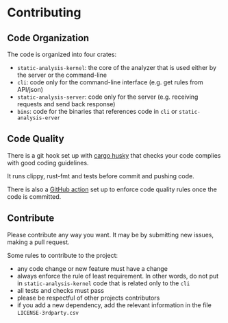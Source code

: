 # Contributing

## Code Organization

The code is organized into four crates:

 - `static-analysis-kernel`: the core of the analyzer that is used either by the server or the command-line
 - `cli`: code only for the command-line interface (e.g. get rules from API/json)
 - `static-analysis-server`: code only for the server (e.g. receiving requests and send back response)
 - `bins`: code for the binaries that references code in `cli` or `static-analysis-erver`

## Code Quality

There is a git hook set up with [cargo husky](https://lib.rs/crates/cargo-husky)
that checks your code complies with good coding guidelines.

It runs clippy, rust-fmt and tests before commit and pushing code.

There is also a [GitHub action](.github/workflows/rust.yaml) set up to
enforce code quality rules once the code is committed.

## Contribute

Please contribute any way you want. It may be by submitting new issues,
making a pull request.

Some rules to contribute to the project:

 - any code change or new feature must have a change
 - always enforce the rule of least requirement. In other words, do not put in `static-analysis-kernel` code that is related only to the `cli`
 - all tests and checks must pass
 - please be respectful of other projects contributors
 - if you add a new dependency, add the relevant information in the file `LICENSE-3rdparty.csv`